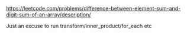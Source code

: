 https://leetcode.com/problems/difference-between-element-sum-and-digit-sum-of-an-array/description/

Just an excuse to run transform/inner_product/for_each etc

